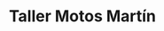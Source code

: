 ---
title: "Taller Motos Martín"
url: /alicante/taller-motos-martin/
shop: reparación de automóviles
---
